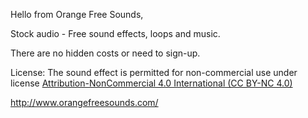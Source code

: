 
Hello from Orange Free Sounds,


Stock audio - Free sound effects, loops and music.
 

There are no hidden costs or need to sign-up. 



License: The sound effect is permitted for non-commercial use under license [Attribution-NonCommercial 4.0 International (CC BY-NC 4.0)](https://creativecommons.org/licenses/by-nc/4.0/legalcode)


http://www.orangefreesounds.com/